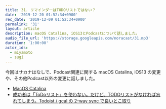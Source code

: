 ```yaml
---
title: 31. リマインダーはTODOリストではない？
date: '2019-12-20 01:52:34+0900'
rec_date: '2019-12-09 01:52:34+0900'
permalink: '31'
layout: article
description: macOS Catalina, iOS13とPodcastについて話しました。
audio_file_url: 'https://storage.googleapis.com/noracast/31.mp3'
duration: '1:00:00'
actor_ids:
  - miyamoto
  - sugi
---
```


今回はサカナはなしで、Podcast関連に関する macOS Catalina, iOS13 の変更や、その他Podcast以外の変更に話しました。

- [MacOS Catalina](https://www.apple.com/jp/macos/catalina/)
- [成功者は「ToDoリスト」を使わない。だけど、TODOリストがなければ忘れてしまう。Todoist / gcal の 2-way sync で良いとこ取り](https://medium.com/@yahsan2/%E6%88%90%E5%8A%9F%E8%80%85%E3%81%AF-todo%E3%83%AA%E3%82%B9%E3%83%88-%E3%82%92%E4%BD%BF%E3%82%8F%E3%81%AA%E3%81%84-%E3%81%A0%E3%81%91%E3%81%A9-todo%E3%83%AA%E3%82%B9%E3%83%88%E3%81%8C%E3%81%AA%E3%81%91%E3%82%8C%E3%81%B0%E5%BF%98%E3%82%8C%E3%81%A6%E3%81%97%E3%81%BE%E3%81%86-todoist-gcal-%E3%81%AE-2-way-sync-%E3%81%A7%E8%89%AF%E3%81%84%E3%81%A8%E3%81%93%E5%8F%96%E3%82%8A-3e2f379a817f)
